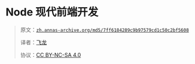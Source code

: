 # Node 现代前端开发

> 原文：[`zh.annas-archive.org/md5/7ff6184289c9b97579cd1c50c2bf5608`](https://zh.annas-archive.org/md5/7ff6184289c9b97579cd1c50c2bf5608)
> 
> 译者：[飞龙](https://github.com/wizardforcel)
> 
> 协议：[CC BY-NC-SA 4.0](http://creativecommons.org/licenses/by-nc-sa/4.0/)
